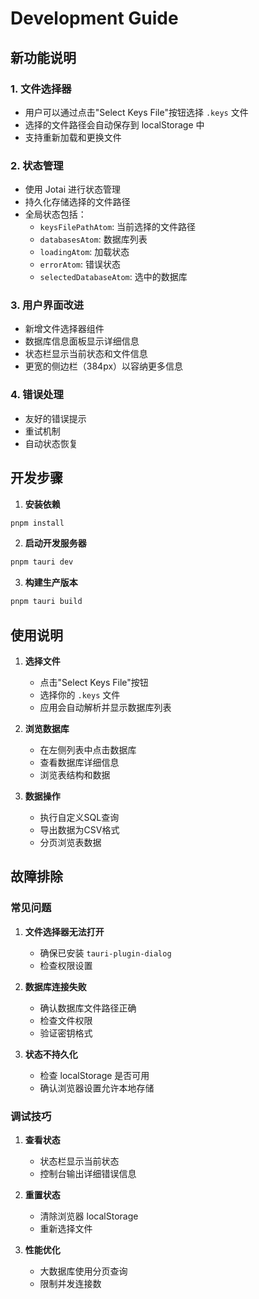 # Development Guide

## 新功能说明

### 1. 文件选择器
- 用户可以通过点击"Select Keys File"按钮选择 `.keys` 文件
- 选择的文件路径会自动保存到 localStorage 中
- 支持重新加载和更换文件

### 2. 状态管理
- 使用 Jotai 进行状态管理
- 持久化存储选择的文件路径
- 全局状态包括：
  - `keysFilePathAtom`: 当前选择的文件路径
  - `databasesAtom`: 数据库列表
  - `loadingAtom`: 加载状态
  - `errorAtom`: 错误状态
  - `selectedDatabaseAtom`: 选中的数据库

### 3. 用户界面改进
- 新增文件选择器组件
- 数据库信息面板显示详细信息
- 状态栏显示当前状态和文件信息
- 更宽的侧边栏（384px）以容纳更多信息

### 4. 错误处理
- 友好的错误提示
- 重试机制
- 自动状态恢复

## 开发步骤

1. **安装依赖**
```bash
pnpm install
```

2. **启动开发服务器**
```bash
pnpm tauri dev
```

3. **构建生产版本**
```bash
pnpm tauri build
```

## 使用说明

1. **选择文件**
   - 点击"Select Keys File"按钮
   - 选择你的 `.keys` 文件
   - 应用会自动解析并显示数据库列表

2. **浏览数据库**
   - 在左侧列表中点击数据库
   - 查看数据库详细信息
   - 浏览表结构和数据

3. **数据操作**
   - 执行自定义SQL查询
   - 导出数据为CSV格式
   - 分页浏览表数据

## 故障排除

### 常见问题

1. **文件选择器无法打开**
   - 确保已安装 `tauri-plugin-dialog`
   - 检查权限设置

2. **数据库连接失败**
   - 确认数据库文件路径正确
   - 检查文件权限
   - 验证密钥格式

3. **状态不持久化**
   - 检查 localStorage 是否可用
   - 确认浏览器设置允许本地存储

### 调试技巧

1. **查看状态**
   - 状态栏显示当前状态
   - 控制台输出详细错误信息

2. **重置状态**
   - 清除浏览器 localStorage
   - 重新选择文件

3. **性能优化**
   - 大数据库使用分页查询
   - 限制并发连接数